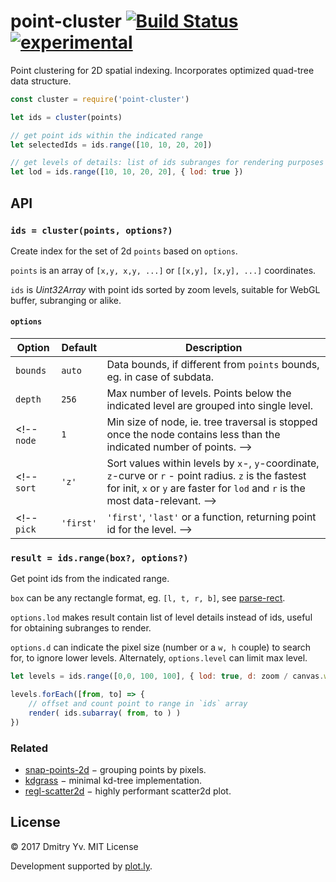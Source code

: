 # point-cluster [![Build Status](https://travis-ci.org/dfcreative/point-cluster.svg?branch=master)](https://travis-ci.org/dfcreative/point-cluster) [![experimental](https://img.shields.io/badge/stability-experimental-red.svg)](http://github.com/badges/stability-badges)

Point clustering for 2D spatial indexing. Incorporates optimized quad-tree data structure.

<!--
* [ ] quad-tree, kd-tree, ann-tree and other tree types.
* [x] splatting by zoom layers.
* [x] point selection/hover by range.
* [ ] point radius and weight.
* [ ] reverse z-index order mode to keep visible points in reclustering.
* [ ] appending/removing points.
* [x] no visually noticeable clustering artifacts.
* [x] high performance (faster than [snap-points-2d](https://github.com/gl-vis/snap-points-2d)).
* [x] no memory overuse.

[DEMO](https://github.com/dfcreative/point-cluster)
-->


```js
const cluster = require('point-cluster')

let ids = cluster(points)

// get point ids within the indicated range
let selectedIds = ids.range([10, 10, 20, 20])

// get levels of details: list of ids subranges for rendering purposes
let lod = ids.range([10, 10, 20, 20], { lod: true })
```

## API

### `ids = cluster(points, options?)`

Create index for the set of 2d `points` based on `options`.

`points` is an array of `[x,y, x,y, ...]` or `[[x,y], [x,y], ...]` coordinates.

`ids` is _Uint32Array_ with point ids sorted by zoom levels, suitable for WebGL buffer, subranging or alike.

#### `options`

Option | Default | Description
---|---|---
`bounds` | `auto` | Data bounds, if different from `points` bounds, eg. in case of subdata.
`depth` | `256` | Max number of levels. Points below the indicated level are grouped into single level.
<!-- `node` | `1` | Min size of node, ie. tree traversal is stopped once the node contains less than the indicated number of points. -->
<!-- `sort` | `'z'` | Sort values within levels by `x`-, `y`-coordinate, `z`-curve or `r` - point radius. `z` is the fastest for init, `x` or `y` are faster for `lod` and `r` is the most data-relevant. -->
<!-- `pick` | `'first'` | `'first'`, `'last'` or a function, returning point id for the level. -->


### `result = ids.range(box?, options?)`

Get point ids from the indicated range.

`box` can be any rectangle format, eg. `[l, t, r, b]`, see [parse-rect](https://github.com/dfcreative/parse-rect).

`options.lod` makes result contain list of level details instead of ids, useful for obtaining subranges to render.

`options.d` can indicate the pixel size (number or a `w, h` couple) to search for, to ignore lower levels. Alternately, `options.level` can limit max level.

```js
let levels = ids.range([0,0, 100, 100], { lod: true, d: zoom / canvas.width })

levels.forEach([from, to] => {
	// offset and count point to range in `ids` array
	render( ids.subarray( from, to ) )
})
```


### Related

* [snap-points-2d](https://github.com/gl-vis/snap-points-2d) − grouping points by pixels.
* [kdgrass](https://github.com/dfcreative/kdgrass) − minimal kd-tree implementation.
* [regl-scatter2d](https://github.com/dfreative/regl-scatter2d) − highly performant scatter2d plot.


## License

© 2017 Dmitry Yv. MIT License

Development supported by [plot.ly](https://github.com/plotly/).
